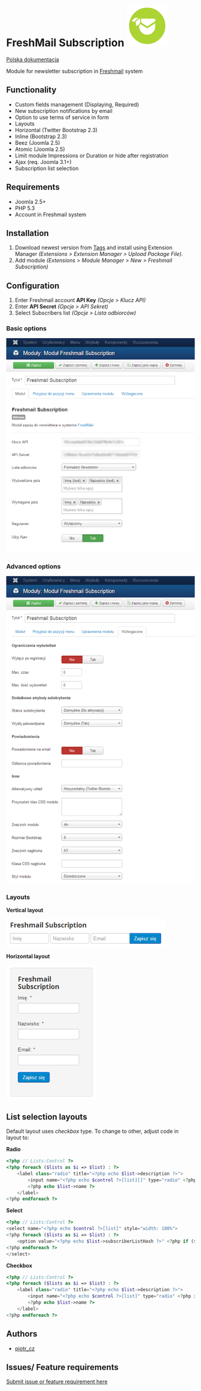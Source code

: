 FreshMail Subscription ![JED icon](./artwork/JED_icon.png "mod_freshmail2")
======================

[Polska dokumentacja](https://github.com/piotr-cz/mod_freshmail2/blob/master/README.md)

Module for newsletter subscription in [Freshmail](http://freshmail.pl/) system


Functionality
-------------
- Custom fields management (Displaying, Required)
- New subscription notifications by email
- Option to use terms of service in form
- Layouts
 - Horizontal (Twitter Bootstrap 2.3)
 - Inline (Bootstrap 2.3)
 - Beez (Joomla 2.5)
 - Atomic (Joomla 2.5)
- Limit module Impressions or Duration or hide after registration
- Ajax (req. Joomla 3.1+)
- Subscription list selection


Requirements
------------

- Joomla 2.5+
- PHP 5.3
- Account in Freshmail system


Installation
------------

1. Download newest version from [Tags](https://github.com/piotr-cz/mod_freshmail2/tags) and install using Extension Manager _(Extensions > Extension Manager > Upload Package File)_.
2. Add module _(Extensions > Module Manager > New > Freshmail Subscription)_


Configuration
-------------

1. Enter Freshmail account **API Key** _(Opcje > Klucz API)_
2. Enter **API Secret** _(Opcje > API Sekret)_
3. Select Subscribers list _(Opcje > Lista odbiorców)_


### Basic options

![Basic options](./artwork/screenshots/screen-admin-opcje-podstawowe.png "Basic options")

### Advanced options

![Advanced options](./artwork/screenshots/screen-admin-opcje-wzbogacone.png "Advanced options")

### Layouts

**Vertical layout**

![Vertical layout](./artwork/screenshots/screen-site-wetykalny.png "Vertical layout")

**Horizontal layout**

![Horizontal layout](./artwork/screenshots/screen-site-horyzontalny.png "Horizontal layout")


List selection layouts
----------------------

Default layout uses _checkbox_ type. To change to other, adjust code in layout to:

**Radio**

```php
<?php // Lists:Control ?>
<?php foreach ($lists as $i => $list) : ?>
	<label class="radio" title="<?php echo $list->description ?>">
		<input name="<?php echo $control ?>[list][]" type="radio" <?php if ($list->selected) : ?> checked="checked"<?php endif ?> value="<?php echo $list->subscriberListHash ?>" />
		<?php echo $list->name ?>
	</label>
<?php endforeach ?>
```

**Select**

```php
<?php // Lists:Control ?>
<select name="<?php echo $control ?>[list]" style="width: 100%">
<?php foreach ($lists as $i => $list) : ?>
	<option value="<?php echo $list->subscriberListHash ?>" <?php if ($list->selected) : ?> selected="selected"<?php endif ?>><?php echo $list->name ?></option>
<?php endforeach ?>
</select>
```

**Checkbox**

```php
<?php // Lists:Control ?>
<?php foreach ($lists as $i => $list) : ?>
	<label class="radio" title="<?php echo $list->description ?>">
		<input name="<?php echo $control ?>[list]" type="radio" <?php if ($list->selected) : ?> checked="checked"<?php endif ?> value="<?php echo $list->subscriberListHash ?>" />
		<?php echo $list->name ?>
	</label>
<?php endforeach ?>
```


Authors
-------

- [piotr_cz](https://github.com/piotr-cz)


Issues/ Feature requirements
----------------------------

[Submit issue or feature requirement here](https://github.com/piotr-cz/mod_freshmail2/issues)
